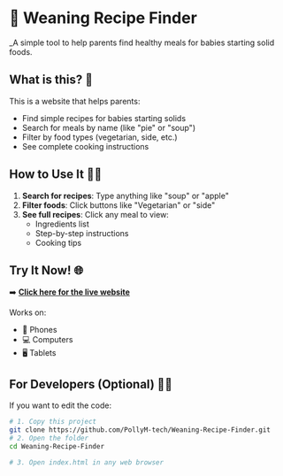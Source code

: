 # 👶 Weaning Recipe Finder 

_A simple tool to help parents find healthy meals for babies starting solid foods.

## What is this? 🤔
This is a website that helps parents:
- Find simple recipes for babies starting solids
- Search for meals by name (like "pie" or "soup")
- Filter by food types (vegetarian, side, etc.)
- See complete cooking instructions

## How to Use It 🏃‍♀️
1. **Search for recipes**: Type anything like "soup" or "apple"
2. **Filter foods**: Click buttons like "Vegetarian" or "side"
3. **See full recipes**: Click any meal to view:
   - Ingredients list
   - Step-by-step instructions
   - Cooking tips

## Try It Now! 🌐
➡️ **[Click here for the live website](https://github.com/PollyM-tech/Weaning-Recipe-Finder)**

Works on:
- 📱 Phones
- 💻 Computers
- 🖥️ Tablets

## For Developers (Optional) 👩‍💻
If you want to edit the code:

```bash
# 1. Copy this project
git clone https://github.com/PollyM-tech/Weaning-Recipe-Finder.git
# 2. Open the folder
cd Weaning-Recipe-Finder

# 3. Open index.html in any web browser